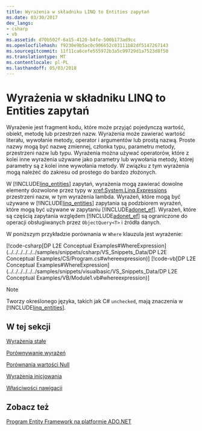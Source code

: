 ```yaml
---
title: Wyrażenia w składniku LINQ to Entities zapytań
ms.date: 03/30/2017
dev_langs:
- csharp
- vb
ms.assetid: d70b502f-6a15-4120-b4fe-500b173ad9cc
ms.openlocfilehash: f9230e9b5ac0c906652c03111b82df5147267143
ms.sourcegitcommit: 11f11ca6cefe555972b3a5c99729d1a7523d8f50
ms.translationtype: MT
ms.contentlocale: pl-PL
ms.lasthandoff: 05/03/2018
---
```

# <a name="expressions-in-linq-to-entities-queries"></a>Wyrażenia w składniku LINQ to Entities zapytań
Wyrażenie jest fragment kodu, które może przyjąć pojedynczą wartość, obiekt, metodę lub przestrzeń nazw. Wyrażenia może zawierać wartość literału, wywołanie metody, operator i argumentów lub prostą nazwą. Proste nazwy mogą być nazwę zmiennej, członka typu, parametru metody, przestrzeni nazw lub typu. Wyrażenia można używać operatorów, które z kolei inne wyrażenia używane jako parametry lub wywołania metody, której parametry są z kolei inne wywołania metody. W związku z tym wyrażenia mogą należeć do zakresu od prostego do bardzo złożonych.  
  
 W [!INCLUDE[linq_entities](../../../../../../includes/linq-entities-md.md)] zapytań, wyrażenia mogą zawierać dowolne elementy dozwolone przez typy w <xref:System.Linq.Expressions> przestrzeni nazw, w tym wyrażenia lambda. Wyrażeń, które mogą być używane w [!INCLUDE[linq_entities](../../../../../../includes/linq-entities-md.md)] zapytania są podzbiorem wyrażeń, które mogą być używane w zapytaniu [!INCLUDE[adonet_ef](../../../../../../includes/adonet-ef-md.md)].  Wyrażeń, które są częścią zapytania względem [!INCLUDE[adonet_ef](../../../../../../includes/adonet-ef-md.md)] są ograniczone do operacji obsługiwanych przez `ObjectQuery<T>` i źródła danych.  
  
 W poniższym przykładzie porównania w `Where` klauzula jest wyrażenie:  
  
 [!code-csharp[DP L2E Conceptual Examples#WhereExpression](../../../../../../samples/snippets/csharp/VS_Snippets_Data/DP L2E Conceptual Examples/CS/Program.cs#whereexpression)]
 [!code-vb[DP L2E Conceptual Examples#WhereExpression](../../../../../../samples/snippets/visualbasic/VS_Snippets_Data/DP L2E Conceptual Examples/VB/Module1.vb#whereexpression)]  
  
> [!NOTE]
>  Tworzy określonego języka, takich jak C# `unchecked`, mają znaczenia w [!INCLUDE[linq_entities](../../../../../../includes/linq-entities-md.md)].  
  
## <a name="in-this-section"></a>W tej sekcji  
 [Wyrażenia stałe](../../../../../../docs/framework/data/adonet/ef/language-reference/constant-expressions.md)  
  
 [Porównywanie wyrażeń](../../../../../../docs/framework/data/adonet/ef/language-reference/comparison-expressions.md)  
  
 [Porównania wartości Null](../../../../../../docs/framework/data/adonet/ef/language-reference/null-comparisons.md)  
  
 [Wyrażenia inicjowania](../../../../../../docs/framework/data/adonet/ef/language-reference/initialization-expressions.md)  
  
 [Właściwości nawigacji](http://msdn.microsoft.com/library/41e1e6b9-8a57-467d-99d9-1857d2ca2ea5)  
  
## <a name="see-also"></a>Zobacz też  
 [Program Entity Framework na platformie ADO.NET](../../../../../../docs/framework/data/adonet/ef/index.md)
